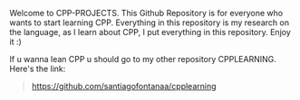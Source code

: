 Welcome to CPP-PROJECTS. This Github Repository is for everyone who wants to start learning CPP. Everything in this repository is my research on the language, as I learn about CPP, I put everything in this repository. Enjoy it :)

If u wanna lean CPP u should go to my other repository CPPLEARNING. Here's the link:
> https://github.com/santiagofontanaa/cpplearning
